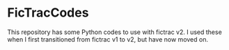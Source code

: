 # FicTracCodes

This repository has some Python codes to use with fictrac v2. I used these when I first transitioned from fictrac v1 to v2, but have now moved on.
